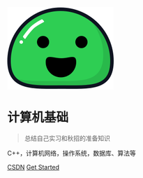 ![logo](imgs/icon.svg)

# 计算机基础

> 总结自己实习和秋招的准备知识

C++，计算机网络，操作系统，数据库、算法等

[CSDN](https://blog.csdn.net/qq_32159463?type=blog)
[Get Started](#README)

